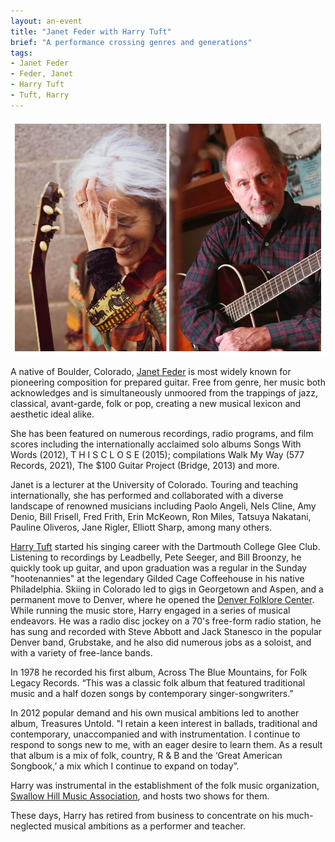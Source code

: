 ```yaml
---
layout: an-event
title: "Janet Feder with Harry Tuft"
brief: "A performance crossing genres and generations"
tags:
- Janet Feder
- Feder, Janet
- Harry Tuft
- Tuft, Harry
---
```

![Janet and Harry](/pics/20230925-JanetFederHarryTuft.jpg)

A native of Boulder, Colorado, [Janet Feder](http://janetfeder.com/) is most widely known for pioneering composition for prepared guitar. Free from genre, her music both acknowledges and is simultaneously unmoored from the trappings of jazz, classical, avant-garde, folk or pop, creating a new musical lexicon and aesthetic ideal alike.   
 
She has been featured on numerous recordings, radio programs, and film scores including the internationally acclaimed solo albums Songs With Words (2012), T H I S C L O S E (2015); compilations Walk My Way (577 Records, 2021), The $100 Guitar Project (Bridge, 2013) and more.
 
Janet is a lecturer at the University of Colorado. Touring and teaching internationally, she has performed and collaborated with a diverse landscape of renowned musicians including Paolo Angeli, Nels Cline, Amy Denio, Bill Frisell, Fred Frith, Erin McKeown, Ron Miles, Tatsuya Nakatani, Pauline Oliveros, Jane Rigler, Elliott Sharp, among many others.

[Harry Tuft](https://cmhof.org/inductees/harry-tuft/) started his singing career with the Dartmouth College Glee Club. Listening to recordings by Leadbelly, Pete Seeger, and Bill Broonzy, he quickly took up guitar, and upon graduation was a regular in the Sunday "hootenannies" at the legendary Gilded Cage Coffeehouse in his native Philadelphia. Skiing in Colorado led to gigs in Georgetown and Aspen, and a permanent move to Denver, where he opened the <ins>Denver Folklore Center</ins>. While running the music store, Harry engaged in a series of musical endeavors. He was a radio disc jockey on a 70's free-form radio station, he has sung and recorded with Steve Abbott and Jack Stanesco in the popular Denver band, Grubstake, and he also did numerous jobs as a soloist, and with a variety of free-lance bands.

In 1978 he recorded his first album, Across The Blue Mountains, for Folk Legacy Records. “This was a classic folk album that featured traditional music and a half dozen songs by contemporary singer-songwriters.”

In 2012 popular demand and his own musical ambitions led to another album, Treasures Untold. "I retain a keen interest in ballads, traditional and contemporary, unaccompanied and with instrumentation. I continue to respond to songs new to me, with an eager desire to learn them. As a result that album is a mix of folk, country, R & B and the ‘Great American Songbook,’ a mix which I continue to expand on today”.

Harry was instrumental in the establishment of the folk music organization, <ins>Swallow Hill Music Association</ins>, and hosts two shows for them.

These days, Harry has retired from business to concentrate on his much-neglected musical ambitions as a performer and teacher.
